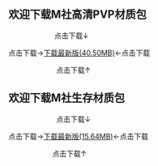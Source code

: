 ## 欢迎下载M社高清PVP材质包

                         点击下载↓
             
点击下载→[下载最新版(40.50MB)](https://pan.baidu.com/s/113q4wzIhJXB4LkzmMAS8yw)←点击下载

                         点击下载↑

## 欢迎下载M社生存材质包

                         点击下载↓
                             
点击下载→[下载最新版(15.64MB)](https://pan.baidu.com/s/1HjZuMZXJ-MlLZLG2HOvzxw)←点击下载

                         点击下载↑
